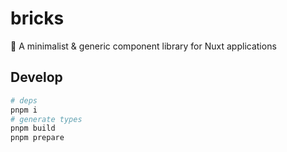 # bricks

🧰 A minimalist &amp; generic component library for Nuxt applications

## Develop

```sh
# deps
pnpm i
# generate types
pnpm build
pnpm prepare
```
